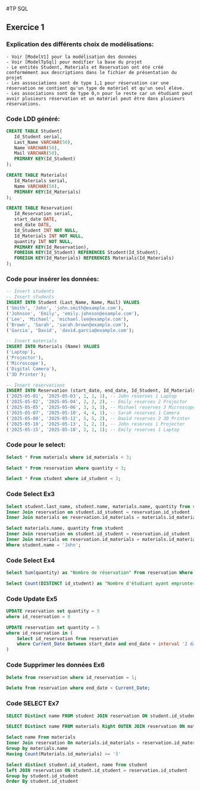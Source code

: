 #TP SQL

## Exercice 1

### Explication des différents choix de modélisations:
    - Voir [ModelV1] pour la modélisation des données
    - Voir [ModelTpSql] pour modifier la base du projet
    - Le entités Student, Materials et Reservation ont été créé conformément aux descriptions dans le fichier de présentation du projet
    - Les asssociations sont de type 1,1 pour réservation car une réservation ne contient qu'un type de matériel et qu'un seul élève.
    - Les associations sont de type 0,n pour le reste car un étudiant peut avoir plusieurs réservation et un matériel peut être dans plusieurs réservations. 


### Code LDD généré:
```sql
CREATE TABLE Student(
   Id_Student serial,
   Last_Name VARCHAR(50),
   Name VARCHAR(50),
   Mail VARCHAR(50),
   PRIMARY KEY(Id_Student)
);

CREATE TABLE Materials(
   Id_Materials serial,
   Name VARCHAR(50),
   PRIMARY KEY(Id_Materials)
);

CREATE TABLE Reservation(
   Id_Reservation serial,
   start_date DATE,
   end_date DATE,
   Id_Student INT NOT NULL,
   Id_Materials INT NOT NULL,
   quantity INT NOT NULL,
   PRIMARY KEY(Id_Reservation),
   FOREIGN KEY(Id_Student) REFERENCES Student(Id_Student),
   FOREIGN KEY(Id_Materials) REFERENCES Materials(Id_Materials)
);
```

### Code pour insérer les données:
``` sql
-- Insert students
-- Insert students
INSERT INTO Student (Last_Name, Name, Mail) VALUES
('Smith', 'John', 'john.smith@example.com'),
('Johnson', 'Emily', 'emily.johnson@example.com'),
('Lee', 'Michael', 'michael.lee@example.com'),
('Brown', 'Sarah', 'sarah.brown@example.com'),
('Garcia', 'David', 'david.garcia@example.com');

-- Insert materials
INSERT INTO Materials (Name) VALUES
('Laptop'),
('Projector'),
('Microscope'),
('Digital Camera'),
('3D Printer');

-- Insert reservations
INSERT INTO Reservation (start_date, end_date, Id_Student, Id_Materials, quantity) VALUES
('2025-05-01', '2025-05-03', 1, 1, 1), -- John reserves 1 Laptop
('2025-05-02', '2025-05-04', 2, 2, 2), -- Emily reserves 2 Projector
('2025-05-05', '2025-05-06', 3, 3, 3), -- Michael reserves 3 Microscope
('2025-05-07', '2025-05-10', 4, 4, 1), -- Sarah reserves 1 Camera
('2025-05-08', '2025-05-12', 5, 5, 2), -- David reserves 2 3D Printer
('2025-05-10', '2025-05-13', 1, 2, 1), -- John reserves 1 Projector
('2025-05-15', '2025-05-18', 2, 1, 1); -- Emily reserves 1 Laptop
```

### Code pour le select:
``` sql
Select * From materials where id_materials < 3;

Select * From reservation where quantity < 3;

Select * From student where id_student < 3;
```

### Code Select Ex3
```sql
Select student.last_name, student.name, materials.name, quantity from student
Inner Join reservation on student.id_student = reservation.id_student
Inner Join materials on reservation.id_materials = materials.id_materials;

Select materials.name, quantity from student
Inner Join reservation on student.id_student = reservation.id_student
Inner Join materials on reservation.id_materials = materials.id_materials
Where student.name = 'John';
```

### Code Select Ex4
```sql
Select Sum(quantity) as "Nombre de réservation" From reservation Where start_date >= '2025-05-01' And end_date <= '2025-05-10';

Select Count(DISTINCT id_student) as "Nombre d'étudiant ayant emprunter du matériels" from reservation;
```

### Code Update Ex5
```sql
UPDATE reservation set quantity = 5
where id_reservation = 8

UPDATE reservation set quantity = 5
where id_reservation in (
	Select id_reservation from reservation 
	where Current_Date Between start_date and end_date + interval '2 days'
)
```

### Code Supprimer les données Ex6
```sql
Delete from reservation where id_reservation = 1;

Delete from reservation where end_date < Current_Date;
```

### Code SELECT Ex7
```sql
SELECT Distinct name FROM student JOIN reservation ON student.id_student = reservation.id_student;

SELECT Distinct name FROM materials Right OUTER JOIN reservation ON materials.id_materials = reservation.id_materials;

Select name From materials 
Inner Join reservation On materials.id_materials = reservation.id_materials
Group by materials.name
Having Count(Materials.id_materials) >= '3'

Select distinct student.id_student, name from student 
left JOIN reservation ON student.id_student = reservation.id_student
Group by student.id_student
Order By student.id_student

```